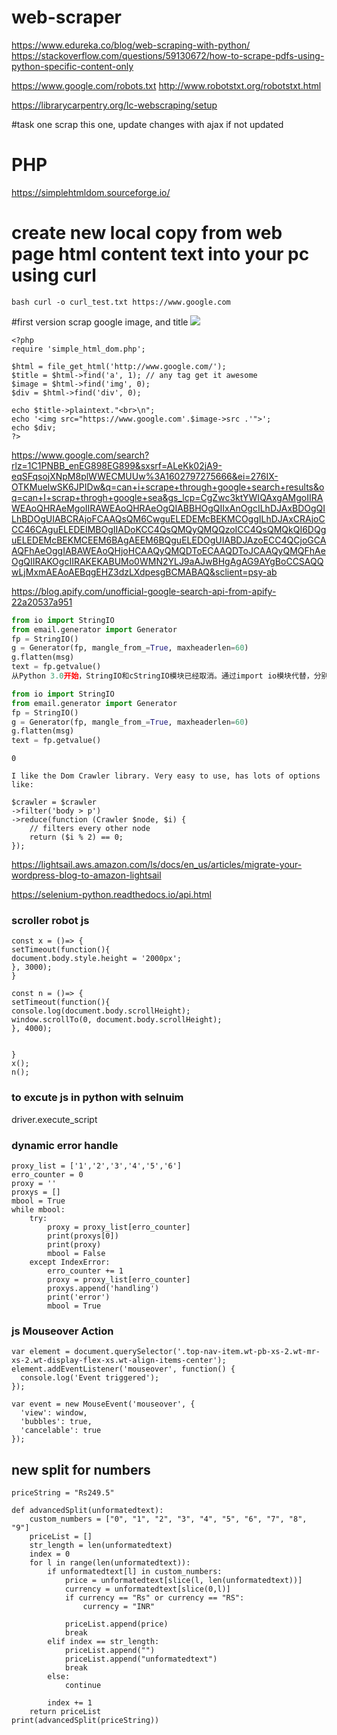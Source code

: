 # web-scraper
https://www.edureka.co/blog/web-scraping-with-python/
https://stackoverflow.com/questions/59130672/how-to-scrape-pdfs-using-python-specific-content-only

https://www.google.com/robots.txt
http://www.robotstxt.org/robotstxt.html

https://librarycarpentry.org/lc-webscraping/setup

#task one 
scrap this one, update changes with ajax if not updated

# PHP
https://simplehtmldom.sourceforge.io/


# create new local copy from web page html content text into your pc using  curl
 ```bash curl -o curl_test.txt https://www.google.com```
 
#first version scrap google image, and title
<img src='top_scrap.PNG'>


```
<?php
require 'simple_html_dom.php';

$html = file_get_html('http://www.google.com/');
$title = $html->find('a', 1); // any tag get it awesome
$image = $html->find('img', 0);
$div = $html->find('div', 0);

echo $title->plaintext."<br>\n";
echo '<img src="https://www.google.com'.$image->src .'">';
echo $div;
?>
```






https://www.google.com/search?rlz=1C1PNBB_enEG898EG899&sxsrf=ALeKk02jA9-eqSFqsojXNpM8plWWECMUUw%3A1602797275666&ei=276IX-OTKMuelwSK6JPIDw&q=can+i+scrape+through+google+search+results&oq=can+I+scrap+throgh+google+sea&gs_lcp=CgZwc3ktYWIQAxgAMgoIIRAWEAoQHRAeMgoIIRAWEAoQHRAeOgQIABBHOgQIIxAnOgcILhDJAxBDOgQILhBDOgUIABCRAjoFCAAQsQM6CwguELEDEMcBEKMCOggILhDJAxCRAjoCCC46CAguELEDEIMBOgIIADoKCC4QsQMQyQMQQzoICC4QsQMQkQI6DQguELEDEMcBEKMCEEM6BAgAEEM6BQguELEDOgUIABDJAzoECC4QCjoGCAAQFhAeOggIABAWEAoQHjoHCAAQyQMQDToECAAQDToJCAAQyQMQFhAeOgQIIRAKOgcIIRAKEKABUMo0WMN2YLJ9aAJwBHgAgAG9AYgBoCCSAQQwLjMxmAEAoAEBqgEHZ3dzLXdpesgBCMABAQ&sclient=psy-ab



https://blog.apify.com/unofficial-google-search-api-from-apify-22a20537a951

```python
from io import StringIO
from email.generator import Generator
fp = StringIO()
g = Generator(fp, mangle_from_=True, maxheaderlen=60)
g.flatten(msg)
text = fp.getvalue()
从Python 3.0开始，StringIO和cStringIO模块已经取消。通过import io模块代替，分别使用io.String或io.BytesIO处理文本和数据。从Python 3邮件流文档能看到相关实现StringIO的代码为：

from io import StringIO
from email.generator import Generator
fp = StringIO()
g = Generator(fp, mangle_from_=True, maxheaderlen=60)
g.flatten(msg)
text = fp.getvalue()
```
```
0

I like the Dom Crawler library. Very easy to use, has lots of options like:

$crawler = $crawler
->filter('body > p')
->reduce(function (Crawler $node, $i) {
    // filters every other node
    return ($i % 2) == 0;
});
```
https://lightsail.aws.amazon.com/ls/docs/en_us/articles/migrate-your-wordpress-blog-to-amazon-lightsail


https://selenium-python.readthedocs.io/api.html


### scroller robot js



```
const x = ()=> {
setTimeout(function(){
document.body.style.height = '2000px';
}, 3000);
}

const n = ()=> {
setTimeout(function(){
console.log(document.body.scrollHeight);
window.scrollTo(0, document.body.scrollHeight);
}, 4000);


}
x();
n();

```
### to excute js in python with selnuim 
 driver.execute_script
 
 
### dynamic error handle

```
proxy_list = ['1','2','3','4','5','6']
erro_counter = 0
proxy = ''
proxys = []
mbool = True
while mbool:
    try:
        proxy = proxy_list[erro_counter]
        print(proxys[0])
        print(proxy)
        mbool = False
    except IndexError:
        erro_counter += 1
        proxy = proxy_list[erro_counter]
        proxys.append('handling')
        print('error')
        mbool = True
```


### js Mouseover Action

```
var element = document.querySelector('.top-nav-item.wt-pb-xs-2.wt-mr-xs-2.wt-display-flex-xs.wt-align-items-center');
element.addEventListener('mouseover', function() {
  console.log('Event triggered');
});

var event = new MouseEvent('mouseover', {
  'view': window,
  'bubbles': true,
  'cancelable': true
});

```

## new split for numbers
```
priceString = "Rs249.5"

def advancedSplit(unformatedtext):
    custom_numbers = ["0", "1", "2", "3", "4", "5", "6", "7", "8", "9"]
    priceList = []
    str_length = len(unformatedtext)
    index = 0
    for l in range(len(unformatedtext)):
        if unformatedtext[l] in custom_numbers:
            price = unformatedtext[slice(l, len(unformatedtext))]
            currency = unformatedtext[slice(0,l)]
            if currency == "Rs" or currency == "RS":
                currency = "INR"
             
            priceList.append(price)
            break
        elif index == str_length:
            priceList.append("")
            priceList.append("unformatedtext")
            break
        else:
            continue
            
        index += 1
    return priceList
print(advancedSplit(priceString))
```
